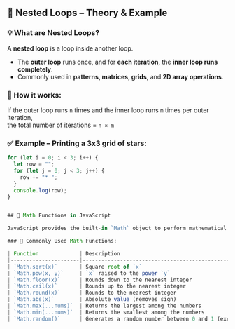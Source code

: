 
## 🔁 Nested Loops – Theory & Example

### 💡 What are Nested Loops?
A **nested loop** is a loop inside another loop.

- The **outer loop** runs once, and for **each iteration**, the **inner loop runs completely**.
- Commonly used in **patterns, matrices, grids**, and **2D array operations**.

### 🧠 How it works:
If the outer loop runs `n` times and the inner loop runs `m` times per outer iteration,  
the total number of iterations = `n × m`

### ✅ Example – Printing a 3x3 grid of stars:
```javascript
for (let i = 0; i < 3; i++) {
  let row = "";
  for (let j = 0; j < 3; j++) {
    row += "* ";
  }
  console.log(row);
}


## 🧮 Math Functions in JavaScript

JavaScript provides the built-in `Math` object to perform mathematical operations efficiently.

### 📌 Commonly Used Math Functions:

| Function             | Description                                         | Example                     | Output       |
|----------------------|-----------------------------------------------------|-----------------------------|--------------|
| `Math.sqrt(x)`       | Square root of `x`                                  | `Math.sqrt(25)`             | `5`          |
| `Math.pow(x, y)`     | `x` raised to the power `y`                         | `Math.pow(2, 3)`            | `8`          |
| `Math.floor(x)`      | Rounds down to the nearest integer                  | `Math.floor(4.9)`           | `4`          |
| `Math.ceil(x)`       | Rounds up to the nearest integer                    | `Math.ceil(4.1)`            | `5`          |
| `Math.round(x)`      | Rounds to the nearest integer                       | `Math.round(4.5)`           | `5`          |
| `Math.abs(x)`        | Absolute value (removes sign)                       | `Math.abs(-7)`              | `7`          |
| `Math.max(...nums)`  | Returns the largest among the numbers               | `Math.max(1, 5, 3)`         | `5`          |
| `Math.min(...nums)`  | Returns the smallest among the numbers              | `Math.min(1, 5, 3)`         | `1`          |
| `Math.random()`      | Generates a random number between 0 and 1 (exclusive) | `Math.random()`            | `0.5732...`  |